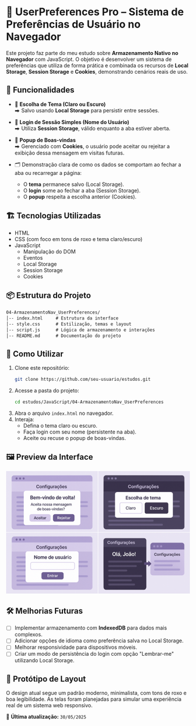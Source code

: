 
# 🌟 UserPreferences Pro – Sistema de Preferências de Usuário no Navegador

Este projeto faz parte do meu estudo sobre **Armazenamento Nativo no Navegador** com JavaScript. O objetivo é desenvolver um sistema de preferências que utiliza de forma prática e combinada os recursos de **Local Storage**, **Session Storage** e **Cookies**, demonstrando cenários reais de uso.

## 🚀 Funcionalidades
- 🎨 **Escolha de Tema (Claro ou Escuro)**  
  ⮕ Salvo usando **Local Storage** para persistir entre sessões.
  
- 🔐 **Login de Sessão Simples (Nome do Usuário)**  
  ⮕ Utiliza **Session Storage**, válido enquanto a aba estiver aberta.

- 🔔 **Popup de Boas-vindas**  
  ⮕ Gerenciado com **Cookies**, o usuário pode aceitar ou rejeitar a exibição dessa mensagem em visitas futuras.

- 🗂️ Demonstração clara de como os dados se comportam ao fechar a aba ou recarregar a página:
  - O **tema** permanece salvo (Local Storage).
  - O **login** some ao fechar a aba (Session Storage).
  - O **popup** respeita a escolha anterior (Cookies).

## 🏗️ Tecnologias Utilizadas
- HTML
- CSS (com foco em tons de roxo e tema claro/escuro)
- JavaScript
  - Manipulação do DOM
  - Eventos
  - Local Storage
  - Session Storage
  - Cookies

## 📦 Estrutura do Projeto
```
04-ArmazenamentoNav_UserPreferences/
│-- index.html     # Estrutura da interface
│-- style.css      # Estilização, temas e layout
│-- script.js      # Lógica de armazenamento e interações
│-- README.md      # Documentação do projeto
```

## 🎯 Como Utilizar
1. Clone este repositório:
   ```sh
   git clone https://github.com/seu-usuario/estudos.git
   ```
2. Acesse a pasta do projeto:
   ```sh
   cd estudos/JavaScript/04-ArmazenamentoNav_UserPreferences
   ```
3. Abra o arquivo `index.html` no navegador.
4. Interaja:
   - Defina o tema claro ou escuro.
   - Faça login com seu nome (persistente na aba).
   - Aceite ou recuse o popup de boas-vindas.

## 🖼️ Preview da Interface
![Preview do Projeto](./preview.png)

## 🛠️ Melhorias Futuras
- [ ] Implementar armazenamento com **IndexedDB** para dados mais complexos.
- [ ] Adicionar opções de idioma como preferência salva no Local Storage.
- [ ] Melhorar responsividade para dispositivos móveis.
- [ ] Criar um modo de persistência do login com opção "Lembrar-me" utilizando Local Storage.

## 📐 Protótipo de Layout
O design atual segue um padrão moderno, minimalista, com tons de roxo e boa legibilidade. As telas foram planejadas para simular uma experiência real de um sistema web responsivo.

📌 **Última atualização:** `30/05/2025`
